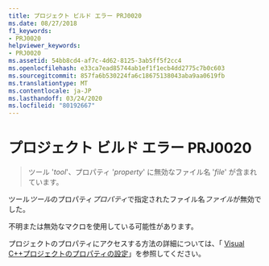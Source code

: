```yaml
---
title: プロジェクト ビルド エラー PRJ0020
ms.date: 08/27/2018
f1_keywords:
- PRJ0020
helpviewer_keywords:
- PRJ0020
ms.assetid: 54bb8cd4-af7c-4d62-8125-3ab5ff5f2cc4
ms.openlocfilehash: e33ca7ead85744ab1ef1f1ecb4dd2775c7b0c603
ms.sourcegitcommit: 857fa6b530224fa6c18675138043aba9aa0619fb
ms.translationtype: MT
ms.contentlocale: ja-JP
ms.lasthandoff: 03/24/2020
ms.locfileid: "80192667"
---
```

# <a name="project-build-error-prj0020"></a>プロジェクト ビルド エラー PRJ0020

> ツール '*tool*'、プロパティ '*property*' に無効なファイル名 '*file*' が含まれています。

ツール*ツール*のプロパティ*プロパティ*で指定されたファイル名*ファイル*が無効でした。

不明または無効なマクロを使用している可能性があります。

プロジェクトのプロパティにアクセスする方法の詳細については、「 [Visual C++プロジェクトのプロパティの設定](../../build/working-with-project-properties.md)」を参照してください。
